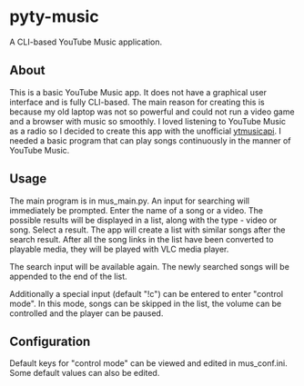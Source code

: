 # pyty-music
A CLI-based YouTube Music application.

## About
This is a basic YouTube Music app. It does not have a graphical user interface and is fully CLI-based. The main reason for creating this is because my old
laptop was not so powerful and could not run a video game and a browser with music so smoothly. I loved listening to YouTube Music as a radio so I
decided to create this app with the unofficial [ytmusicapi](https://pypi.org/project/ytmusicapi/). I needed a basic program that can play songs continuously
in the manner of YouTube Music.

## Usage 
The main program is in mus_main.py. An input for searching will immediately be prompted. Enter the name of a song or a video. The possible results will
be displayed in a list, along with the type - video or song. Select a result. The app will create a list with similar songs after the search result. After
all the song links in the list have been converted to playable media, they will be played with VLC media player.

The search input will be available again. The newly searched songs will be appended to the end of the list.

Additionally a special input (default "!c") can be entered to enter "control mode". In this mode, songs can be skipped in the list, the volume can be controlled and the player can be paused.

## Configuration
Default keys for "control mode" can be viewed and edited in mus_conf.ini. Some default values can also be edited.
